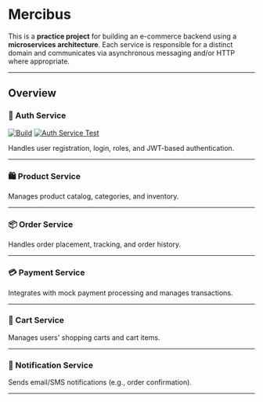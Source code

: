 # Mercibus

This is a **practice project** for building an e-commerce backend using a **microservices architecture**. Each service
is responsible for a distinct domain and communicates via asynchronous messaging and/or HTTP where appropriate.

---

## Overview

### 🔐 Auth Service

[![Build](https://github.com/cardosakv/mercibus/actions/workflows/auth-service-build.yml/badge.svg?branch=main)](https://github.com/cardosakv/mercibus/actions/workflows/auth-service-build.yml)
[![Auth Service Test](https://github.com/cardosakv/mercibus/actions/workflows/auth-service.test.yml/badge.svg)](https://github.com/cardosakv/mercibus/actions/workflows/auth-service.test.yml)

Handles user registration, login, roles, and JWT-based authentication.

---

### 🛍️ Product Service

Manages product catalog, categories, and inventory.

---

### 📦 Order Service

Handles order placement, tracking, and order history.

---

### 💳 Payment Service

Integrates with mock payment processing and manages transactions.

---

### 🛒 Cart Service

Manages users' shopping carts and cart items.

---

### 📣 Notification Service

Sends email/SMS notifications (e.g., order confirmation).

---